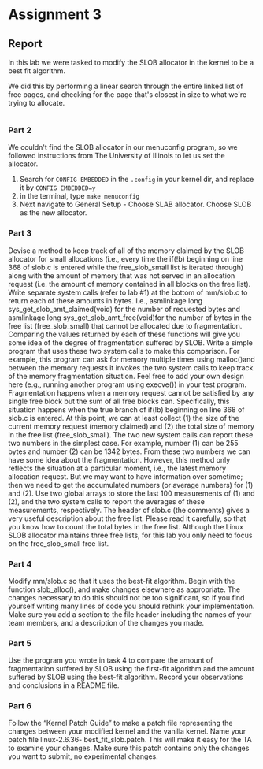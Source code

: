 # Assignment 3

## Report

In this lab we were tasked to modify the SLOB allocator in the kernel to be a best fit algorithm. 

We did this by performing a linear search through the entire linked list of free pages, and checking for the page that's closest in size to what we're trying to allocate.

```c

```


### Part 2
We couldn't find the SLOB allocator in our menuconfig program, so we followed instructions from The University of Illinois to let us set the allocator. 

1. Search for `CONFIG EMBEDDED` in the `.config` in your kernel dir, and replace it by `CONFIG EMBEDDED=y`
2. in the terminal, type `make menuconfig`
3. Next navigate to General Setup - Choose SLAB allocator. Choose SLOB as the new allocator.

### Part 3
Devise a method to keep track of all of the memory claimed by the SLOB allocator for small allocations (i.e., every time the if(!b) beginning on line 368 of slob.c is entered while the free_slob_small list is iterated through) along with the amount of memory that was not served in an allocation request (i.e. the amount of memory contained in all blocks on the free list). Write separate system calls (refer to lab #1) at the bottom of mm/slob.c to return each of these amounts in bytes. I.e., asmlinkage long sys_get_slob_amt_claimed(void) for the number of requested bytes and asmlinkage long sys_get_slob_amt_free(void)for the number of bytes in the free list (free_slob_small) that cannot be allocated due to fragmentation. Comparing the values returned by each of these functions will give you some idea of the degree of fragmentation suffered by SLOB. Write a simple program that uses these two system calls to make this comparison. For example, this program can ask for memory multiple times using malloc()and between the memory requests it invokes the two system calls to keep track of the memory fragmentation situation. Feel free to add your own design here (e.g., running another program using execve()) in your test program. Fragmentation happens when a memory request cannot be satisfied by any single free block but the sum of all free blocks can. Specifically, this situation happens when the true branch of if(!b) beginning on line 368 of slob.c is entered. At this point, we can at least collect (1) the size of the current memory request (memory claimed) and (2) the total size of memory in the free list (free_slob_small). The two new system calls can report these two numbers in the simplest case. For example, number (1) can be 255 bytes and number  (2) can be 1342 bytes. From these two numbers we can have some idea about the fragmentation. However, this method only reflects the situation at a particular moment, i.e., the latest memory allocation request. But we may want to have information over sometime; then we need to get the accumulated numbers (or average numbers) for (1) and (2). Use two global arrays to store the last 100 measurements of (1) and (2), and the two system calls to report the averages of these measurements, respectively. The header of slob.c (the comments) gives a very useful description about the free list. Please read it carefully, so that you know how to count the total bytes in the free list. Although the Linux SLOB allocator maintains three free lists, for this lab you only need to focus on the free_slob_small free list.

### Part 4
Modify mm/slob.c so that it uses the best-fit algorithm. Begin with the function slob_alloc(), and make changes elsewhere as appropriate. The changes necessary to do this should not be too significant, so if you find yourself writing many lines of code you should rethink your implementation. Make sure you add a section to the file header including the names of your team members, and a description of the changes you made.

### Part 5
Use the program you wrote in task 4 to compare the amount of fragmentation suffered by SLOB using the first-fit algorithm and the amount suffered by SLOB using the best-fit algorithm. Record your observations and conclusions in a README file.

### Part 6
Follow the “Kernel Patch Guide” to make a patch file representing the changes between your modified kernel and the vanilla kernel. Name your patch file linux-2.6.36- best_fit_slob.patch. This will make it easy for the TA to examine your changes. Make sure this patch contains only the changes you want to submit, no experimental changes.
